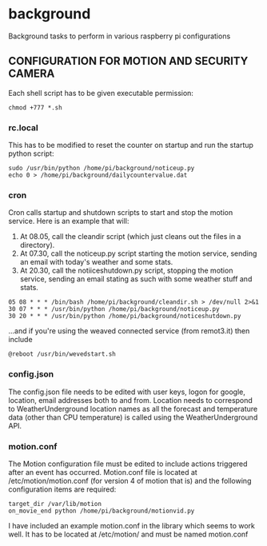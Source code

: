 # background
Background tasks to perform in various raspberry pi configurations

## CONFIGURATION FOR MOTION AND SECURITY CAMERA
Each shell script has to be given executable permission:
```
chmod +777 *.sh
```

### rc.local 
This has to be modified to reset the counter on startup and run the startup python script:
```
sudo /usr/bin/python /home/pi/background/noticeup.py
echo 0 > /home/pi/background/dailycountervalue.dat
```

### cron 
Cron calls startup and shutdown scripts to start and stop  the motion service.  Here is an example that will:
1. At 08.05, call the cleandir script (which just cleans out the files in a directory).
2. At 07.30, call the noticeup.py script starting the motion service, sending an email with today's weather and some stats. 
3. At 20.30, call the notiiceshutdown.py script, stopping the motion service, sending an email stating as such with some weather stuff and stats.

```
05 08 * * * /bin/bash /home/pi/background/cleandir.sh > /dev/null 2>&1
30 07 * * * /usr/bin/python /home/pi/background/noticeup.py
30 20 * * * /usr/bin/python /home/pi/background/noticeshutdown.py
```

...and if you're using the weaved connected service (from remot3.it) then include
```
@reboot /usr/bin/wevedstart.sh
```

### config.json
The config.json file needs to be edited with user keys, logon for google, location, email addresses both to and from.  Location needs to correspond to WeatherUnderground location names as all the forecast and temperature data (other than CPU temperature) is called using the WeatherUnderground API.

### motion.conf
The Motion configuration file must be edited to include actions triggered after an event has occurred.  Motion.conf file is located at /etc/motion/motion.conf (for version 4 of motion that is) and the following configuration items are required:
```
target_dir /var/lib/motion
on_movie_end python /home/pi/background/motionvid.py
```

I have included an example motion.conf in the library which seems to work well.  It has to be located at /etc/motion/ and must be named motion.conf
